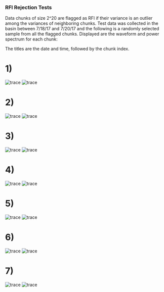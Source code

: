 
### RFI Rejection Tests

Data chunks of size 2^20 are flagged as RFI if their variance is an outlier among the variances of neighboring chunks. 
Test data was collected in the basin between 7/18/17 and 7/20/17 and the following is a randomly selected sample from all the flagged chunks. Displayed are the waveform and power spectrum for each chunk:

The titles are the date and time, followed by the chunk index.



# 1)

![trace](170718_2200_57_waveform.png)
![trace](1701718_2200_57_spectrum.png)

# 2)

![trace](170718_2300_113_waveform.png)
![trace](1701718_2300_113_spectrum.png)

# 3)

![trace](170719_0200_576_waveform.png)
![trace](170719_0200_576_spectrum.png)

# 4)

![trace](170719_0400_1111_waveform.png)
![trace](170719_0400_1111_spectrum.png)
# 5)

![trace](170719_0500_0_waveform.png)
![trace](170719_0500_0_spectrum.png)

# 6)

![trace](170720_0200_0_waveform.png)
![trace](170720_0200_0_spectrum.png)

# 7)

![trace](20_4_170718_2200_111_waveform.png)
![trace](20_4_170718_2200_111_fft.png)





